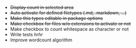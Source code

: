 - ~~Display count in selected area~~
- ~~Auto activate for defined filetypes (.md, .markdown, ...)~~
- ~~Make this types editable in package options~~
- ~~Make checkbox for files w/o extensions to activate or not~~
- Make checkbox to count whitespace as character or not
- Write tests *hrhr*
- Improve wordcount algorithm
